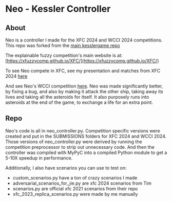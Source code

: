 # Neo - Kessler Controller

## About

Neo is a controller I made for the XFC 2024 and WCCI 2024 competitions.
This repo was forked from the [main kesslergame repo](https://github.com/ThalesGroup/kessler-game/tree/main/src/kesslergame)

The explainable fuzzy competition's main website is at: [https://xfuzzycomp.github.io/XFC/](https://xfuzzycomp.github.io/XFC/)

To see Neo compete in XFC, see my presentation and matches from XFC 2024 [here](https://www.youtube.com/watch?v=27L8-dkrL-I&t=1627s)

And see Neo's WCCI competition [here](https://www.youtube.com/watch?v=863WyDLXvNI). Neo was made significantly better, by fixing a bug, and also by making it attack the other ship, taking away its lives and taking all the asteroids for itself. It also purposely runs into asteroids at the end of the game, to exchange a life for an extra point.

## Repo

Neo's code is all in neo_controller.py. Competition specific versions were created and put in the SUBMISSIONS folders for XFC 2024 and WCCI 2024. Those versions of neo_controller.py were derived by running the competition preprocessor to strip out unnecessary code. And then the controller was compiled with MyPyC into a compiled Python module to get a 5-10X speedup in performance.

Additionally, I also have scenarios you can use to test on:
- custom_scenarios.py have a ton of crazy scenarios I made
- adversarial_scenarios_for_jie.py are xfc 2024 scenarios from Tim
- scenarios.py are official xfc 2021 scenarios from their repo
- xfc_2023_replica_scenarios.py were made by me manually
